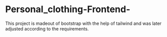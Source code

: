# Personal_clothing-Frontend-
This project is madeout of bootstrap with the help of tailwind and was later adjusted according to the requirements. 
